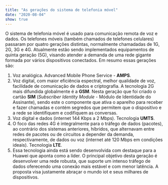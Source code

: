 ```yaml
---
title: "As gerações do sistema de telefonia móvel"
date: "2020-08-04"
show: true
---
```


O sistema de telefonia móvel é usado para comunicação remota de voz e dados. Os telefones móveis (também chamados de telefones celulares) passaram por quatro gerações distintas, normalmente chamadadas de 1G, 2G, 3G e 4G. Atualmente estão sendo implementados equipamentos de quinta geração (5G), visando atender a demanda de uma rede gigante formada por vários dispositivos conectados. Em resumo essas gerações são:

1. Voz analógica. Advanced Mobile Phone Service - **AMPS**.
2. Voz digital, com maior eficiência espectral, melhor qualidade de voz, facilidade de comunicação de dados e criptografia. A tecnologia 2G mais difundida globalmente é a **GSM**. Nesta geração que foi criado o cartão **SIM** (*Subscriber Identity Module* - Módulo de Identidade do Assinante), sendo este o componente que ativa o aparelho para receber e fazer chamadas e contém segredos que permitem que o dispositivo e a rede se identifiquem e codifiquem as conversas.
3. Voz digital e dados (internet 144 Kbps a 2 Mbps). Tecnologia **UMTS**.
4. O foco das redes 4G é integralmente para o tráfego de dados (pacotes), ao contrário dos sistemas anteriores, híbridos, que alternavam entre redes de pacotes ou de circuitos a depender da demanda, respectivamente, de dados ou voz (internet até 120 Mbps em condições ideais). Tecnologia **LTE**.
5. Essa tecnologia ainda está sendo desenvolvida com destaque para a Huawei que aponta como a líder. O principal objetivo desta geração é desenvolver uma rede robusta, que suporte um intenso tráfego de dados oferecendo uma conexão mais estável e com menor latência. A proposta visa justamente abraçar o mundo iot e seus milhares de dispositivos.
